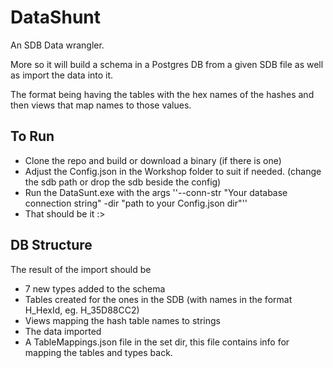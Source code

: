 # DataShunt
An SDB Data wrangler.

More so it will build a schema in a Postgres DB from a given SDB file as well as import the data into it.

The format being having the tables with the hex names of the hashes and then views that map names to those values.

## To Run

- Clone the repo and build or download a binary (if there is one)
- Adjust the Config.json in the Workshop folder to suit if needed. (change the sdb path or drop the sdb beside the config)
- Run the DataSunt.exe with the args ''--conn-str "Your database connection string" -dir "path to your Config.json dir"''
- That should be it :>

## DB Structure

The result of the import should be

- 7 new types added to the schema
- Tables created for the ones in the SDB (with names in the format H_HexId, eg. H_35D88CC2)
- Views mapping the hash table names to strings
- The data imported
- A TableMappings.json file in the set dir, this file contains info for mapping the tables and types back.
